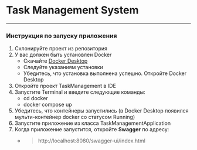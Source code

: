 # Task Management System

---
### Инструкция по запуску приложения


1. Склонируйте проект из репозитория
2. У вас должен быть установлен Docker  
    * Скачайте [Docker Desktop](https://www.docker.com/products/docker-desktop/)  
    * Следуйте указаниям установки
    * Убедитесь, что установка выполнена успешно. Откройте Docker Desktop
3. Откройте проект TaskManagement в IDE
4. Запустите Terminal и введите следующие команды:
    * cd docker
    * docker compose up
5. Убедитесь, что контейнеры запустились (в Docker Desktop появился мульти-контейнер docker со статусом Running)
6. Запустите приложение из класса TaskManagementApplication
7. Когда приложение запустится, откройте **Swagger** по адресу:
    * >http://localhost:8080/swagger-ui/index.html
